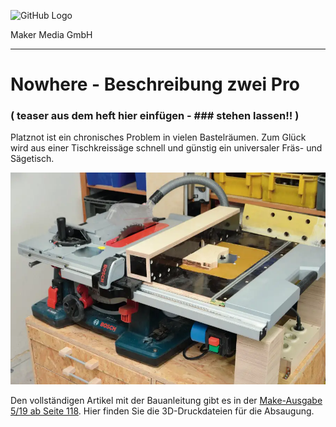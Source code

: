 ![GitHub Logo](http://www.heise.de/make/icons/make_logo.png)

Maker Media GmbH

***

# Nowhere - Beschreibung zwei Pro  

### ( teaser aus dem heft hier einfügen - ### stehen lassen!! ) 

Platznot ist ein chronisches Problem in vielen Bastelräumen. Zum Glück wird aus einer Tischkreissäge schnell und günstig ein universaler Fräs- und Sägetisch.

![Picture](https://github.com/MakeMagazinDE/Fraestisch/blob/master/Fraestisch.jpg) 

Den vollständigen Artikel mit der Bauanleitung gibt es in der [Make-Ausgabe 5/19 ab Seite 118](https://www.heise.de/select/make/2024/5/). Hier finden Sie die 3D-Druckdateien für die Absaugung.
